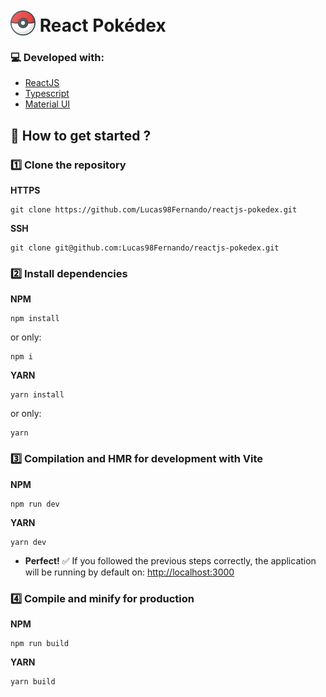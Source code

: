 # <img src="/public/pokeball.png" width="40" style="margin: -0.35rem 0" /> React Pokédex

### :computer: Developed with:

- [ReactJS](https://pt-br.reactjs.org/)
- [Typescript](https://www.typescriptlang.org/)
- [Material UI](https://mui.com/)

## :rocket: How to get started ?

### :one: Clone the repository

**HTTPS**

```
git clone https://github.com/Lucas98Fernando/reactjs-pokedex.git
```

**SSH**

```
git clone git@github.com:Lucas98Fernando/reactjs-pokedex.git
```

### :two: Install dependencies

**NPM**

```
npm install
```

or only:

```
npm i
```

**YARN**

```
yarn install
```

or only:

```
yarn
```

### :three: Compilation and HMR for development with Vite

**NPM**

```
npm run dev
```

**YARN**

```
yarn dev
```

- **Perfect!** :white_check_mark: If you followed the previous steps correctly, the application will be running by default on: [http://localhost:3000](http://localhost:3000)

### :four: Compile and minify for production

**NPM**

```
npm run build
```

**YARN**

```
yarn build
```
